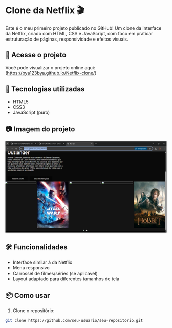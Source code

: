 # Clone da Netflix 🎬

Este é o meu primeiro projeto publicado no GitHub! Um clone da interface da Netflix, criado com HTML, CSS e JavaScript, com foco em praticar estruturação de páginas, responsividade e efeitos visuais.
## 🔗 Acesse o projeto

Você pode visualizar o projeto online aqui: (https://bya123bya.github.io/Netflix-clone/)

## 🚀 Tecnologias utilizadas

- HTML5
- CSS3
- JavaScript (puro)

## 📷 Imagem do projeto

![Screenshot do Clone da Netflix](https://github.com/jr-Felix/Clone_Netiflix/blob/c5413f81d18ad8028b17cfd9fbae9bb5e5ee5f5d/print%20netflix.png)

## 🛠️ Funcionalidades

- Interface similar à da Netflix
- Menu responsivo
- Carrossel de filmes/séries (se aplicável)
- Layout adaptado para diferentes tamanhos de tela

## 📦 Como usar

1. Clone o repositório:
```bash
git clone https://github.com/seu-usuario/seu-repositorio.git
